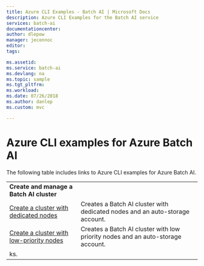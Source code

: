 ```yaml
---
title: Azure CLI Examples - Batch AI | Microsoft Docs
description: Azure CLI Examples for the Batch AI service
services: batch-ai
documentationcenter: 
author: dlepow
manager: jeconnoc
editor: 
tags: 

ms.assetid:
ms.service: batch-ai
ms.devlang: na
ms.topic: sample
ms.tgt_pltfrm: 
ms.workload: 
ms.date: 07/26/2018
ms.author: danlep
ms.custom: mvc

---
```

# Azure CLI examples for Azure Batch AI

The following table includes links to Azure CLI examples for Azure Batch AI.

|  |  |
|---|---|
|**Create and manage a Batch AI cluster**||
| [Create a cluster with dedicated nodes](./scripts/batch-ai-cli-sample-create-cluster-dedicated.md) | Creates a Batch AI cluster with dedicated nodes and an auto-storage account. |
| [Create a cluster with low-priority nodes](./scripts/batch-ai-cli-sample-create-cluster-low-priority.md) | Creates a Batch AI cluster with low priority nodes and an auto-storage account. |
ks. |